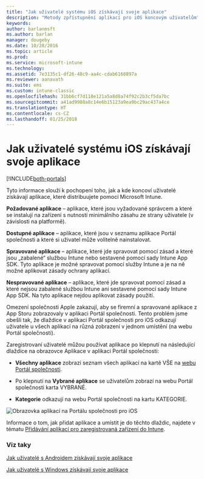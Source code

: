 ```yaml
---
title: "Jak uživatelé systému iOS získávají svoje aplikace"
description: "Metody zpřístupnění aplikací pro iOS koncovým uživatelům"
keywords: 
author: barlanmsft
ms.author: barlan
manager: dougeby
ms.date: 10/28/2016
ms.topic: article
ms.prod: 
ms.service: microsoft-intune
ms.technology: 
ms.assetid: 7e3135c1-df26-48c9-aa4c-cdab6168897a
ms.reviewer: aanavath
ms.suite: ems
ms.custom: intune-classic
ms.openlocfilehash: 31bb6cf7d118e121a5a8d8a74f92c2b3cf5da7bc
ms.sourcegitcommit: a41ad9988a8c14e6b15123a9ea9bc29ac437a4ce
ms.translationtype: HT
ms.contentlocale: cs-CZ
ms.lasthandoff: 01/25/2018
---
```

# <a name="how-your-ios-users-get-their-apps"></a>Jak uživatelé systému iOS získávají svoje aplikace

[!INCLUDE[both-portals](./includes/note-for-both-portals.md)]

Tyto informace slouží k pochopení toho, jak a kde koncoví uživatelé získávají aplikace, které distribuujete pomocí Microsoft Intune.

**Požadované aplikace** – aplikace, které jsou vyžadované správcem a které se instalují na zařízení s nutností minimálního zásahu ze strany uživatele (v závislosti na platformě).

**Dostupné aplikace** – aplikace, které jsou v seznamu aplikace Portál společnosti a které si uživatel může volitelně nainstalovat.

**Spravované aplikace** – aplikace, které jde spravovat pomocí zásad a které jsou „zabalené“ službou Intune nebo sestavené pomocí sady Intune App SDK. Tyto aplikace je možné spravovat pomocí služby Intune a je na ně možné aplikovat zásady ochrany aplikací.

**Nespravované aplikace** – aplikace, které jde spravovat pomocí zásad a které nejsou zabalené službou Intune ani sestavené pomocí sady Intune App SDK. Na tyto aplikace nejdou aplikovat zásady použití.

Omezení společnosti Apple zakazují, aby se firemní a spravované aplikace z App Storu zobrazovaly v aplikaci Portál společnosti. Tento problém jsme obešli tak, že dlaždice v aplikaci Portál společnosti pro iOS odkazují uživatele u všech aplikací na různá zobrazení v jednom umístění (na webu Portál společnosti).

Zaregistrovaní uživatelé můžou používat aplikace po klepnutí na následující dlaždice na obrazovce Aplikace v aplikaci Portál společnosti:

- **Všechny aplikace** zobrazí seznam všech aplikací na kartě VŠE na [webu Portál společnosti](https://portal.manage.microsoft.com).

- Po klepnutí na **Vybrané aplikace** se uživatelům zobrazí na webu Portál společnosti karta VYBRANÉ.

- **Kategorie** odkazují na webu Portál společnosti na kartu KATEGORIE.


![Obrazovka aplikací na Portálu společnosti pro iOS](./media/ios-cp-app-main-apps-screen.png)

Informace o tom, jak přidat aplikace a umístit je do těchto dlaždic, najdete v tématu [Přidávání aplikací pro zaregistrovaná zařízení do Intune](/intune-classic/deploy-use/add-apps-for-mobile-devices-in-microsoft-intune.md).

### <a name="see-also"></a>Viz taky
[Jak uživatelé s Androidem získávají svoje aplikace](end-user-apps-android.md)

[Jak uživatelé s Windows získávají svoje aplikace](end-user-apps-windows.md)
